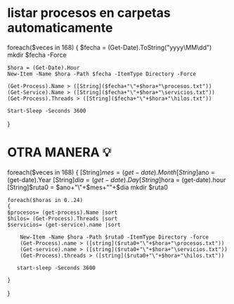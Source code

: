 # listar procesos en carpetas automaticamente

foreach($veces in 168)
{
    $fecha = (Get-Date).ToString("yyyy\\MM\\dd")
    mkdir $fecha -Force

    $hora = (Get-Date).Hour
    New-Item -Name $hora -Path $fecha -ItemType Directory -Force

    (Get-Process).Name > ([String]($fecha+"\"+$hora+"\procesos.txt"))
    (Get-Service).Name > ([String]($fecha+"\"+$hora+"\servicios.txt"))
    (Get-Process).Threads > ([String]($fecha+"\"+$hora+"\hilos.txt"))

    Start-Sleep -Seconds 3600
}






# OTRA MANERA :bulb:

foreach($veces in 168)
{
    [String]$mes = (get-date).Month
    [String]$ano = (get-date).Year
    [String]$dia = (get-date).Day
    [String]$hora = (get-date).hour
    [String]$ruta0 = $ano+"\"+$mes+"\"+$dia
    mkdir $ruta0 
    
    foreach($horas in 0..24)
    {
    $procesos= (get-process).Name |sort
    $hilos= (Get-Process).Threads |sort
    $servicios= (get-service).name |sort

        New-Item -Name $hora -Path $ruta0 -ItemType Directory -force
        (Get-Process).name > ([string]($ruta0+"\"+$hora+"\procesos.txt"))
        (Get-service).name > ([string]($ruta0+"\"+$hora+"\servicios.txt"))
        (Get-Process).threads > ([string]($ruta0+"\"+$hora+"\hilos.txt"))
       
       start-sleep -Seconds 3600
       
    }
}
